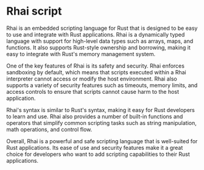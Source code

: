 # Rhai script

Rhai is an embedded scripting language for Rust that is designed to be easy to use and integrate with Rust applications. Rhai is a dynamically typed language with support for high-level data types such as arrays, maps, and functions. It also supports Rust-style ownership and borrowing, making it easy to integrate with Rust's memory management system.

One of the key features of Rhai is its safety and security. Rhai enforces sandboxing by default, which means that scripts executed within a Rhai interpreter cannot access or modify the host environment. Rhai also supports a variety of security features such as timeouts, memory limits, and access controls to ensure that scripts cannot cause harm to the host application.

Rhai's syntax is similar to Rust's syntax, making it easy for Rust developers to learn and use. Rhai also provides a number of built-in functions and operators that simplify common scripting tasks such as string manipulation, math operations, and control flow.

Overall, Rhai is a powerful and safe scripting language that is well-suited for Rust applications. Its ease of use and security features make it a great choice for developers who want to add scripting capabilities to their Rust applications.